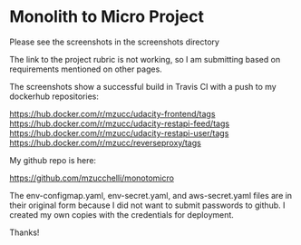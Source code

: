 # Monolith to Micro Project

Please see the screenshots in the screenshots directory

The link to the project rubric is not working, so I am submitting based on requirements mentioned on other pages.

The screenshots show a successful build in Travis CI with a push to my dockerhub repositories:

https://hub.docker.com/r/mzucc/udacity-frontend/tags
https://hub.docker.com/r/mzucc/udacity-restapi-feed/tags
https://hub.docker.com/r/mzucc/udacity-restapi-user/tags
https://hub.docker.com/r/mzucc/reverseproxy/tags

My github repo is here:

https://github.com/mzucchelli/monotomicro

The env-configmap.yaml, env-secret.yaml, and aws-secret.yaml files are in their original form because I did not want to submit passwords to github.  I created my own copies with the credentials for deployment.

Thanks!


